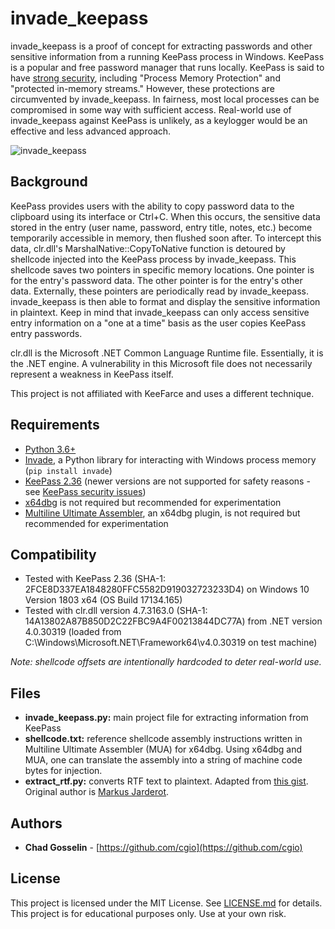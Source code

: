 # invade_keepass

invade_keepass is a proof of concept for extracting passwords and other sensitive information from a running KeePass process in Windows. KeePass is a popular and free password manager that runs locally. KeePass is said to have [strong security](https://keepass.info/features.html), including "Process Memory Protection" and "protected in-memory streams." However, these protections are circumvented by invade_keepass. In fairness, most local processes can be compromised in some way with sufficient access. Real-world use of invade_keepass against KeePass is unlikely, as a keylogger would be an effective and less advanced approach.

![invade_keepass](https://i.imgur.com/nCVttkW.png "invade_keepass")

## Background

KeePass provides users with the ability to copy password data to the clipboard using its interface or Ctrl+C. When this occurs, the sensitive data stored in the entry (user name, password, entry title, notes, etc.) become temporarily accessible in memory, then flushed soon after. To intercept this data, clr.dll's MarshalNative::CopyToNative function is detoured by shellcode injected into the KeePass process by invade_keepass. This shellcode saves two pointers in specific memory locations. One pointer is for the entry's password data. The other pointer is for the entry's other data. Externally, these pointers are periodically read by invade_keepass. invade_keepass is then able to format and display the sensitive information in plaintext. Keep in mind that invade_keepass can only access sensitive entry information on a "one at a time" basis as the user copies KeePass entry passwords.

clr.dll is the Microsoft .NET Common Language Runtime file. Essentially, it is the .NET engine. A vulnerability in this Microsoft file does not necessarily represent a weakness in KeePass itself.

This project is not affiliated with KeeFarce and uses a different technique.

## Requirements

* [Python 3.6+](https://www.python.org/downloads/)
* [Invade](https://github.com/cgio/invade), a Python library for interacting with Windows process memory (`pip install invade`)
* [KeePass 2.36](https://sourceforge.net/projects/keepass/files/KeePass%202.x/2.36/) (newer versions are not supported for safety reasons - see [KeePass security issues](https://keepass.info/help/kb/sec_issues.html))
* [x64dbg](https://x64dbg.com) is not required but recommended for experimentation
* [Multiline Ultimate Assembler](https://rammichael.com/multimate-assembler), an x64dbg plugin, is not required but recommended for experimentation

## Compatibility

* Tested with KeePass 2.36 (SHA-1: 2FCE8D337EA1848280FFC5582D919032723233D4) on Windows 10 Version 1803 x64 (OS Build 17134.165)
* Tested with clr.dll version 4.7.3163.0 (SHA-1: 14A13802A87B850D2C22FBC9A4F00213844DC77A) from .NET version 4.0.30319 (loaded from C:\Windows\Microsoft.NET\Framework64\v4.0.30319 on test machine)

*Note: shellcode offsets are intentionally hardcoded to deter real-world use.*

## Files

* **invade_keepass.py:** main project file for extracting information from KeePass
* **shellcode.txt:** reference shellcode assembly instructions written in Multiline Ultimate Assembler (MUA) for x64dbg. Using x64dbg and MUA, one can translate the assembly into a string of machine code bytes for injection.
* **extract_rtf.py:** converts RTF text to plaintext. Adapted from [this gist](https://gist.github.com/gilsondev/7c1d2d753ddb522e7bc22511cfb08676). Original author is [Markus Jarderot](https://github.com/MizardX).

## Authors
* **Chad Gosselin** - [https://github.com/cgio](https://github.com/cgio)

## License
This project is licensed under the MIT License. See [LICENSE.md](LICENSE.md) for details. This project is for educational purposes only. Use at your own risk.